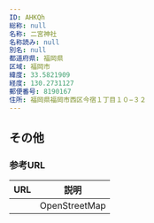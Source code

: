 ```yaml
---
ID: AHKQh
総称: null
名称: 二宮神社
名称読み: null
別名: null
都道府県: 福岡県
区域: 福岡市
緯度: 33.5821909
経度: 130.2731127
郵便番号: 8190167
住所: 福岡県福岡市西区今宿１丁目１０−３２
---
```


## その他

### 参考URL

| URL | 説明          |
| --- | ------------- |
|     | OpenStreetMap |

